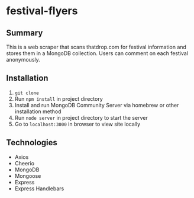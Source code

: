 # festival-flyers

## Summary

This is a web scraper that scans thatdrop.com for festival information and stores them in a MongoDB collection. Users can comment on each festival anonymously.

## Installation

1. `git clone`
2. Run `npm install` in project directory
3. Install and run MongoDB Community Server via homebrew or other installation method
4. Run `node server` in project directory to start the server
5. Go to `localhost:3000` in browser to view site locally

## Technologies

- Axios
- Cheerio
- MongoDB
- Mongoose
- Express
- Express Handlebars

